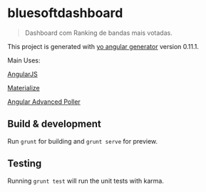 # bluesoftdashboard
> Dashboard com Ranking de bandas mais votadas.

This project is generated with [yo angular generator](https://github.com/yeoman/generator-angular)
version 0.11.1.

Main Uses:

[AngularJS](https://github.com/angular/angular)

[Materialize](https://github.com/Dogfalo/materialize)

[Angular Advanced Poller](https://github.com/payrollhero/angular-advanced-poller)

## Build & development

Run `grunt` for building and `grunt serve` for preview.

## Testing

Running `grunt test` will run the unit tests with karma.

